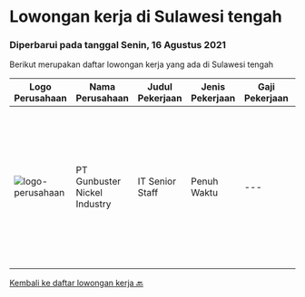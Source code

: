 
  # Lowongan kerja di Sulawesi tengah

  ### Diperbarui pada tanggal Senin, 16 Agustus 2021

  Berikut merupakan daftar lowongan kerja yang ada di Sulawesi tengah

  |Logo Perusahaan | Nama Perusahaan | Judul Pekerjaan | Jenis Pekerjaan | Gaji Pekerjaan | Lokasi | Deskripsi | Tanggal diunggah | Pranala |
  | -------------- | --------------- | --------------- | --------- | --------- | -------------- | ------- | ----------- | ----------- |
  |![logo-perusahaan](https://image-service-cdn.seek.com.au/b5064dcc65945b6a538802803c5c7964bea2108f/ee4dce1061f3f616224767ad58cb2fc751b8d2dc)|PT Gunbuster Nickel Industry|IT Senior Staff|Penuh Waktu|---|Sulawesi Tengah|Kualifikasi: D3 Teknologi Informatika, Sistem Informatika / sejenis Minimal 3-4 Tahun di bidang yang sama Usia minimal 26-30 Tahun Memiliki Kemampuan...|Rabu, 11 Agustus 2021|https://www.jobstreet.co.id/id/job/it-senior-staff-3590799?token=0~c6a6fc33-5cc3-4eec-8501-916f64627d82&sectionRank=1&jobId=jobstreet-id-job-3590799|


  [Kembali ke daftar lowongan kerja 🔙](../README.md#daftar-lowongan-kerja)
  